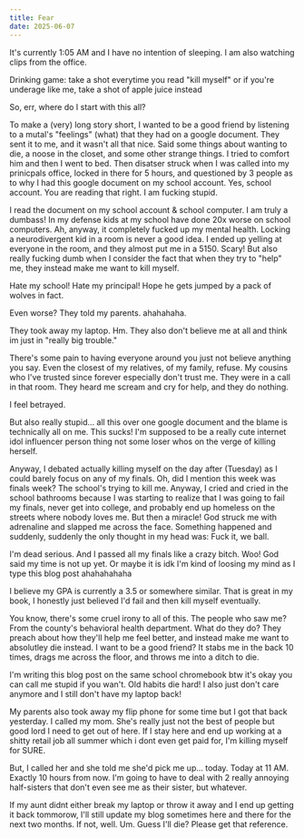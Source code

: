 ```yaml
---
title: Fear
date: 2025-06-07
---
```

It's currently 1:05 AM and I have no intention of sleeping. I am also watching clips from the office.

Drinking game: take a shot everytime you read "kill myself" or if you're underage like me, take a shot of apple juice instead

So, err, where do I start with this all?

To make a (very) long story short, I wanted to be a good friend by listening to a mutal's "feelings" (what) that they had on a google document. They sent it to me, and it wasn't all that nice. Said some things about wanting to die, a noose in the closet, and some other strange things. I tried to comfort him and then I went to bed. Then disatser struck when I was called into my prinicpals office, locked in there for 5 hours, and questioned by 3 people as to why I had this google document on my school account. Yes, school account. You are reading that right. I am fucking stupid.

I read the document on my school account & school computer. I am truly a dumbass! In my defense kids at my school have done 20x worse on school computers. Ah, anyway, it completely fucked up my mental health. Locking a neurodivergent kid in a room is never a good idea. I ended up yelling at everyone in the room, and they almost put me in a 5150. Scary! But also really fucking dumb when I consider the fact that when they try to "help" me, they instead make me want to kill myself.

Hate my school! Hate my principal! Hope he gets jumped by a pack of wolves in fact.

Even worse? They told my parents. ahahahaha. 

They took away my laptop. Hm. They also don't believe me at all and think im just in "really big trouble."

There's some pain to having everyone around you just not believe anything you say. Even the closest of my relatives, of my family, refuse. My cousins who I've trusted since forever especially don't trust me. They were in a call in that room. They heard me scream and cry for help, and they do nothing. 

I feel betrayed.

But also really stupid... all this over one google document and the blame is technically all on me. This sucks! I'm supposed to be a really cute internet idol influencer person thing not some loser whos on the verge of killing herself. 

Anyway, I debated actually killing myself on the day after (Tuesday) as I could barely focus on any of my finals. Oh, did I mention this week was finals week? The school's trying to kill me. Anyway, I cried and cried in the school bathrooms because I was starting to realize that I was going to fail my finals, never get into college, and probably end up homeless on the streets where nobody loves me. But then a miracle! God struck me with adrenaline and slapped me across the face. Something happened and suddenly, suddenly the only thought in my head was: Fuck it, we ball.

I'm dead serious. And I passed all my finals like a crazy bitch. Woo! God said my time is not up yet. Or maybe it is idk I'm kind of loosing my mind as I type this blog post ahahahahaha

I believe my GPA is currently a 3.5 or somewhere similar. That is great in my book, I honestly just believed I'd fail and then kill myself eventually.

You know, there's some cruel irony to all of this. The people who saw me? From the county's behavioral health department. What do they do? They preach about how they'll help me feel better, and instead make me want to absolutley die instead. I want to be a good friend? It stabs me in the back 10 times, drags me across the floor, and throws me into a ditch to die.

I'm writing this blog post on the same school chromebook btw it's okay you can call me stupid if you wan't. Old habits die hard! I also just don't care anymore and I still don't have my laptop back!

My parents also took away my flip phone for some time but I got that back yesterday. I called my mom. She's really just not the best of people but good lord I need to get out of here. If I stay here and end up working at a shitty retail job all summer which i dont even get paid for, I'm killing myself for SURE.

But, I called her and she told me she'd pick me up... today. Today at 11 AM. Exactly 10 hours from now. I'm going to have to deal with 2 really annoying half-sisters that don't even see me as their sister, but whatever. 

If my aunt didnt either break my laptop or throw it away and I end up getting it back tommorow, I'll still update my blog sometimes here and there for the next two months. If not, well. Um. Guess I'll die? Please get that reference. 
